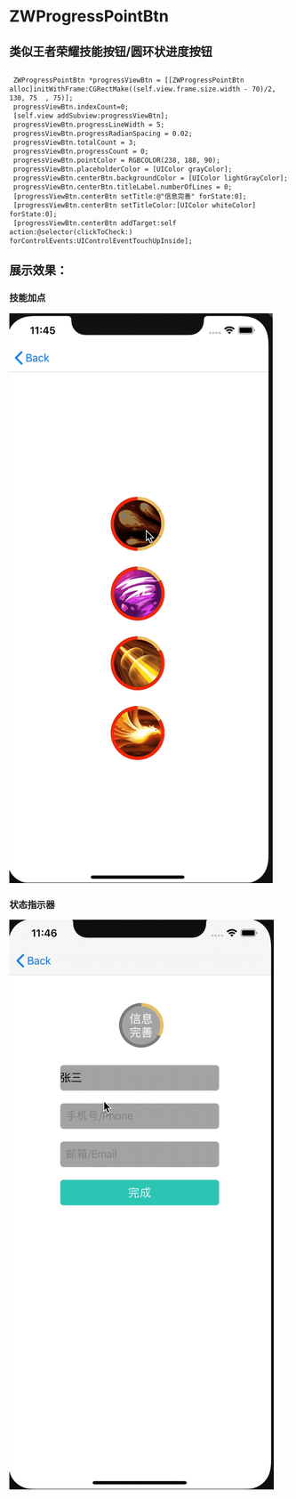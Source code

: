 # ZWProgressPointBtn
## 类似王者荣耀技能按钮/圆环状进度按钮
##
   ```
    ZWProgressPointBtn *progressViewBtn = [[ZWProgressPointBtn alloc]initWithFrame:CGRectMake((self.view.frame.size.width - 70)/2, 130, 75  , 75)];
    progressViewBtn.indexCount=0;
    [self.view addSubview:progressViewBtn];
    progressViewBtn.progressLineWidth = 5;
    progressViewBtn.progressRadianSpacing = 0.02;
    progressViewBtn.totalCount = 3;
    progressViewBtn.progressCount = 0;
    progressViewBtn.pointColor = RGBCOLOR(238, 188, 90);
    progressViewBtn.placeholderColor = [UIColor grayColor];
    progressViewBtn.centerBtn.backgroundColor = [UIColor lightGrayColor];
    progressViewBtn.centerBtn.titleLabel.numberOfLines = 0;
    [progressViewBtn.centerBtn setTitle:@"信息完善" forState:0];
    [progressViewBtn.centerBtn setTitleColor:[UIColor whiteColor] forState:0];
    [progressViewBtn.centerBtn addTarget:self action:@selector(clickToCheck:) forControlEvents:UIControlEventTouchUpInside];
   ```
## 展示效果：
### 技能加点
![image](https://github.com/liunianhuaguoyanxi/ZWProgressPointBtn/raw/master/Gif/jienengdian.gif)
### 状态指示器
![image](https://github.com/liunianhuaguoyanxi/ZWProgressPointBtn/raw/master/Gif/zhaungtaizhishiqi.gif)

